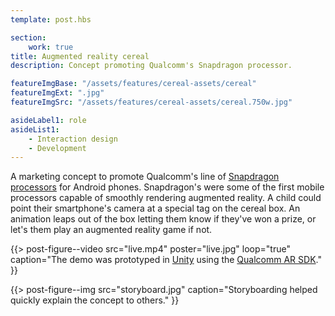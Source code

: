```yaml
---
template: post.hbs

section:
    work: true
title: Augmented reality cereal
description: Concept promoting Qualcomm's Snapdragon processor.

featureImgBase: "/assets/features/cereal-assets/cereal"
featureImgExt: ".jpg"
featureImgSrc: "/assets/features/cereal-assets/cereal.750w.jpg"

asideLabel1: role
asideList1:
    - Interaction design
    - Development
---
```


A marketing concept to promote Qualcomm's line of [Snapdragon processors](http://www.qualcomm.com/snapdragon) for Android phones. Snapdragon's were some of the first mobile processors capable of smoothly rendering augmented reality. A child could point their smartphone's camera at a special tag on the cereal box. An animation leaps out of the box letting them know if they've won a prize, or let's them play an augmented reality game if not.

{{> post-figure--video
    src="live.mp4"
    poster="live.jpg"
    loop="true"
    caption="The demo was prototyped in [Unity](http://unity3d.com/) using the [Qualcomm AR SDK](https://developer.qualcomm.com/develop/mobile-technologies/augmented-reality)."
}}

{{> post-figure--img
    src="storyboard.jpg"
    caption="Storyboarding helped quickly explain the concept to others."
}}

